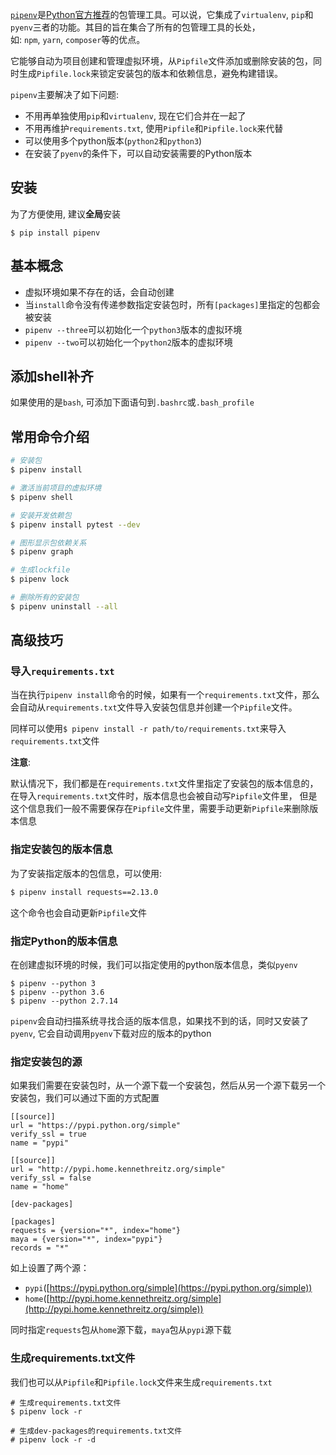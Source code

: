 [`pipenv`](https://github.com/pypa/pipenv)是[Python官方推荐](https://packaging.python.org/tutorials/managing-dependencies/#managing-dependencies)的包管理工具。可以说，它集成了`virtualenv`, `pip`和`pyenv`三者的功能。其目的旨在集合了所有的包管理工具的长处，如: `npm`, `yarn`, `composer`等的优点。

它能够自动为项目创建和管理虚拟环境，从`Pipfile`文件添加或删除安装的包，同时生成`Pipfile.lock`来锁定安装包的版本和依赖信息，避免构建错误。

`pipenv`主要解决了如下问题:

-   不用再单独使用`pip`和`virtualenv`, 现在它们合并在一起了
-   不用再维护`requirements.txt`, 使用`Pipfile`和`Pipfile.lock`来代替
-   可以使用多个python版本(`python2`和`python3`)
-   在安装了`pyenv`的条件下，可以自动安装需要的Python版本


## 安装

为了方便使用, 建议**全局**安装

```
$ pip install pipenv
```

## 基本概念

-   虚拟环境如果不存在的话，会自动创建
-   当`install`命令没有传递参数指定安装包时，所有`[packages]`里指定的包都会被安装
-   `pipenv --three`可以初始化一个`python3`版本的虚拟环境
-   `pipenv --two`可以初始化一个`python2`版本的虚拟环境

## 添加shell补齐

如果使用的是`bash`, 可添加下面语句到`.bashrc`或`.bash_profile`

## 常用命令介绍

```bash
# 安装包
$ pipenv install

# 激活当前项目的虚拟环境
$ pipenv shell

# 安装开发依赖包
$ pipenv install pytest --dev

# 图形显示包依赖关系
$ pipenv graph

# 生成lockfile
$ pipenv lock

# 删除所有的安装包
$ pipenv uninstall --all
```

## 高级技巧

### 导入`requirements.txt`

当在执行`pipenv install`命令的时候，如果有一个`requirements.txt`文件，那么会自动从`requirements.txt`文件导入安装包信息并创建一个`Pipfile`文件。

同样可以使用`$ pipenv install -r path/to/requirements.txt`来导入`requirements.txt`文件

**注意**:

默认情况下，我们都是在`requirements.txt`文件里指定了安装包的版本信息的，在导入`requirements.txt`文件时，版本信息也会被自动写`Pipfile`文件里， 但是这个信息我们一般不需要保存在`Pipfile`文件里，需要手动更新`Pipfile`来删除版本信息

### 指定安装包的版本信息

为了安装指定版本的包信息，可以使用:

```bash
$ pipenv install requests==2.13.0
```

这个命令也会自动更新`Pipfile`文件

### 指定Python的版本信息

在创建虚拟环境的时候，我们可以指定使用的python版本信息，类似`pyenv`

```fallback
$ pipenv --python 3
$ pipenv --python 3.6
$ pipenv --python 2.7.14
```

`pipenv`会自动扫描系统寻找合适的版本信息，如果找不到的话，同时又安装了`pyenv`, 它会自动调用`pyenv`下载对应的版本的python

### 指定安装包的源[](https://crazygit.wiseturtles.com/2018/01/08/pipenv-tour/#%E6%8C%87%E5%AE%9A%E5%AE%89%E8%A3%85%E5%8C%85%E7%9A%84%E6%BA%90)

如果我们需要在安装包时，从一个源下载一个安装包，然后从另一个源下载另一个安装包，我们可以通过下面的方式配置

```fallback
[[source]]
url = "https://pypi.python.org/simple"
verify_ssl = true
name = "pypi"

[[source]]
url = "http://pypi.home.kennethreitz.org/simple"
verify_ssl = false
name = "home"

[dev-packages]

[packages]
requests = {version="*", index="home"}
maya = {version="*", index="pypi"}
records = "*"
```

如上设置了两个源：

-   `pypi`([https://pypi.python.org/simple](https://pypi.python.org/simple))
-   `home`([http://pypi.home.kennethreitz.org/simple](http://pypi.home.kennethreitz.org/simple))

同时指定`requests`包从`home`源下载，`maya`包从`pypi`源下载

### 生成requirements.txt文件

我们也可以从`Pipfile`和`Pipfile.lock`文件来生成`requirements.txt`

```fallback
# 生成requirements.txt文件
$ pipenv lock -r

# 生成dev-packages的requirements.txt文件
# pipenv lock -r -d
```
